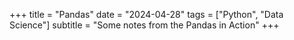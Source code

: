 +++
title = "Pandas"
date = "2024-04-28"
tags = ["Python", "Data Science"]
subtitle = "Some notes from the Pandas in Action"
+++

<!--
https://github.com/paskhaver/pandas-in-action

Done: 1, 2
In-progress: 3
Remaining: 4, 5, 6, 7, 8, 9, 10, 11, 12, 13, 14
Omitted:
-->


